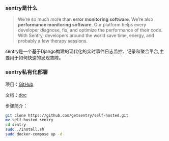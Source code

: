

### sentry是什么

> We’re so much more than **error monitoring software**. We’re also **performance monitoring software**. Our platform helps every developer diagnose, fix, and optimize the performance of their code. With Sentry, developers around the world save time, energy, and probably a few therapy sessions.

sentry是一个基于Django构建的现代化的实时事件日志监控、记录和聚合平台,主要用于如何快速的发现故障。





### sentry私有化部署

项目：[GitHub](https://github.com/getsentry/self-hosted)

文档：[doc](https://develop.sentry.dev/self-hosted/)

步骤简介：

```bash
git clone https://github.com/getsentry/self-hosted.git
mv self-hosted sentry
cd sentry
sudo ./install.sh
sudo docker-compose up -d 
```








